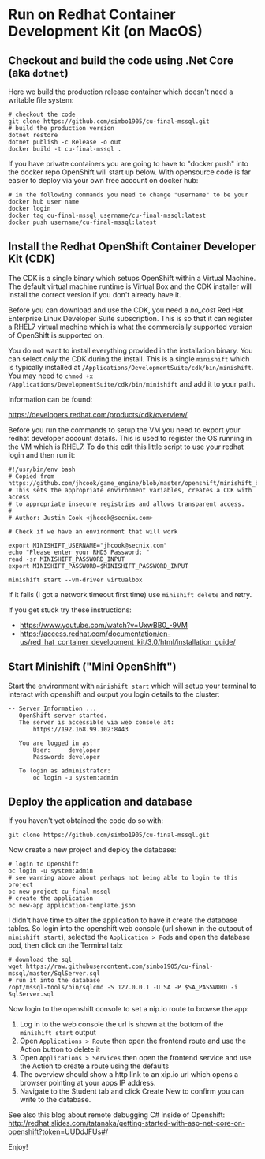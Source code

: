 
# Run on Redhat Container Development Kit (on MacOS)

## Checkout and build the code using .Net Core (aka `dotnet`)

Here we build the production release container which doesn't need a writable file system:

```
# checkout the code
git clone https://github.com/simbo1905/cu-final-mssql.git
# build the production version
dotnet restore
dotnet publish -c Release -o out
docker build -t cu-final-mssql .
```

If you have private containers you are going to have to "docker push" into the
docker repo OpenShift will start up below. With opensource code is far easier to
deploy via your own free account on docker hub:

```
# in the following commands you need to change "username" to be your docker hub user name
docker login
docker tag cu-final-mssql username/cu-final-mssql:latest
docker push username/cu-final-mssql:latest
```

## Install the Redhat OpenShift Container Developer Kit (CDK)

The CDK is a single binary which setups OpenShift within a Virtual Machine.
The default virtual machine runtime is Virtual Box and the CDK installer will
install the correct version if you don't already have it.  

Before you can download and use the CDK, you need a _no_cost_ Red Hat Enterprise
Linux Developer Suite subscription. This is so that it can register a RHEL7 virtual machine
which is what the commercially supported version of OpenShift is supported on.

You do not want to install everything provided in the installation binary. You can select
only the CDK during the install. This is a single `minishift` which is typically installed at
`/Applications/DevelopmentSuite/cdk/bin/minishift`. You may need to `chmod +x /Applications/DevelopmentSuite/cdk/bin/minishift`
and add it to your path.

Information can be found:

https://developers.redhat.com/products/cdk/overview/

Before you run the commands to setup the VM you need to export your redhat developer
account details. This is used to register the OS running in the VM which is RHEL7.
To do this edit this little script to use your redhat login and then run it:

```
#!/usr/bin/env bash
# Copied from https://github.com/jhcook/game_engine/blob/master/openshift/minishift_boot.sh
# This sets the appropriate environment variables, creates a CDK with access
# to appropriate insecure registries and allows transparent access.
#
# Author: Justin Cook <jhcook@secnix.com>

# Check if we have an environment that will work

export MINISHIFT_USERNAME="jhcook@secnix.com"
echo "Please enter your RHDS Password: "
read -sr MINISHIFT_PASSWORD_INPUT
export MINISHIFT_PASSWORD=$MINISHIFT_PASSWORD_INPUT

minishift start --vm-driver virtualbox
```

If it fails (I got a network timeout first time) use `minishift delete` and retry.

If you get stuck try these instructions:

- https://www.youtube.com/watch?v=UxwBB0_-9VM
- https://access.redhat.com/documentation/en-us/red_hat_container_development_kit/3.0/html/installation_guide/

## Start Minishift ("Mini OpenShift")

Start the environment with `minishift start` which will setup your terminal to interact with openshift and
output you login details to the cluster:

```
-- Server Information ...
   OpenShift server started.
   The server is accessible via web console at:
       https://192.168.99.102:8443

   You are logged in as:
       User:     developer
       Password: developer

   To login as administrator:
       oc login -u system:admin
```

## Deploy the application and database

If you haven't yet obtained the code do so with:

```
git clone https://github.com/simbo1905/cu-final-mssql.git
```

Now create a new project and deploy the database:

```
# login to Openshift
oc login -u system:admin
# see warning above about perhaps not being able to login to this project
oc new-project cu-final-mssql
# create the application
oc new-app application-template.json
```

I didn't have time to alter the application to have it create the database tables.
So login into the openshift web console (url shown in the outpout of `minishift start`),
selected the `Application > Pods` and open the database pod, then click on the Terminal tab:

```
# download the sql
wget https://raw.githubusercontent.com/simbo1905/cu-final-mssql/master/SqlServer.sql
# run it into the database
/opt/mssql-tools/bin/sqlcmd -S 127.0.0.1 -U SA -P $SA_PASSWORD -i SqlServer.sql
```

Now login to the openshift console to set a nip.io route to browse the app:

1. Log in to the web console the url is shown at the bottom of the `minishift start` output
1. Open `Applications > Route` then open the frontend route and use the Action button to delete it
1. Open `Applications > Services` then open the frontend service and use the Action to create a route using the defaults
1. The overview should show a http link to an xip.io url which opens a browser pointing at your apps IP address.
1. Navigate to the Student tab and click Create New to confirm you can write to the database.

See also this blog about remote debugging C# inside of Openshift: http://redhat.slides.com/tatanaka/getting-started-with-asp-net-core-on-openshift?token=UUDdJFUs#/

Enjoy!
